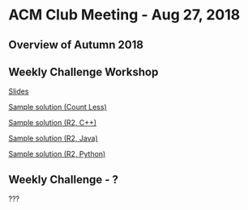 ACM Club Meeting - Aug 27, 2018
===

Overview of Autumn 2018
---

Weekly Challenge Workshop
---

[Slides](Weekly-Challenge-Workshop.pptx)

[Sample solution (Count Less)](Weekly-Challenge-Workshop-Count-Less.cpp)

[Sample solution (R2, C++)](Weekly-Challenge-Workshop-R2.cpp)

[Sample solution (R2, Java)](Weekly-Challenge-Workshop-R2.java)

[Sample solution (R2, Python)](Weekly-Challenge-Workshop-R2.py)

Weekly Challenge - ?
---

???
